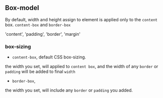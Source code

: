 ## Box-model

By default, width and height assign to element is applied only to the `content` box.
`content-box` and `border-box`

'content', 'padding', 'border', 'margin'

### box-sizing

* `content-box`, default CSS box-sizing.

the width you set, will applied to `content box`, and the width of any `border` or `padding` will be added to final `width`

* `border-box`,

the width you set, will include any `border` or `padding` you added.
